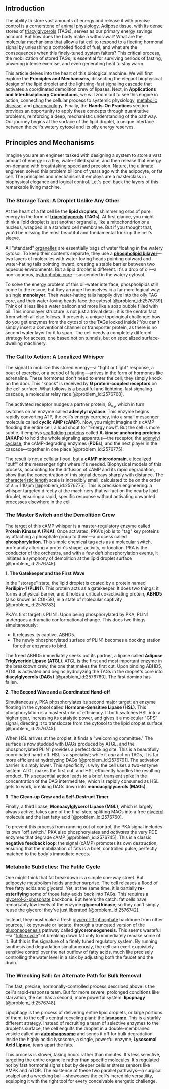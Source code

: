 ## Introduction
The ability to store vast amounts of energy and release it with precise control is a cornerstone of [animal physiology](@article_id:139987). Adipose tissue, with its dense stores of [triacylglycerols](@article_id:154865) (TAGs), serves as our primary energy savings account. But how does the body make a withdrawal? What are the molecular mechanisms that allow a fat cell to respond to a fleeting hormonal signal by unleashing a controlled flood of fuel, and what are the consequences when this finely-tuned system falters? This critical process, the mobilization of stored TAGs, is essential for surviving periods of fasting, powering intense exercise, and even generating heat to stay warm.

This article delves into the heart of this biological machine. We will first explore the **Principles and Mechanisms**, dissecting the elegant biophysical design of the lipid droplet and the lightning-fast signaling cascade that activates a coordinated demolition crew of lipases. Next, in **Applications and Interdisciplinary Connections**, we will zoom out to see this engine in action, connecting the cellular process to systemic physiology, [metabolic disease](@article_id:163793), and [pharmacology](@article_id:141917). Finally, the **Hands-On Practices** section provides an opportunity to apply these concepts through quantitative problems, reinforcing a deep, mechanistic understanding of the pathway. Our journey begins at the surface of the lipid droplet, a unique interface between the cell's watery cytosol and its oily energy reserves.

## Principles and Mechanisms

Imagine you are an engineer tasked with designing a system to store a vast amount of energy in a tiny, water-filled space, and then release that energy on-demand with breathtaking speed and precision. Nature, the ultimate engineer, solved this problem billions of years ago with the adipocyte, or fat cell. The principles and mechanisms it employs are a masterclass in biophysical elegance and logical control. Let's peel back the layers of this remarkable living machine.

### The Storage Tank: A Droplet Unlike Any Other

At the heart of a fat cell lie the **lipid droplets**, shimmering orbs of pure energy in the form of **[triacylglycerols](@article_id:154865) (TAGs)**. At first glance, you might think a lipid droplet is just another organelle, like a mitochondrion or a nucleus, wrapped in a standard cell membrane. But if you thought that, you'd be missing the most beautiful and fundamental trick up the cell's sleeve.

All "standard" [organelles](@article_id:154076) are essentially bags of water floating in the watery cytosol. To keep their contents separate, they use a **[phospholipid bilayer](@article_id:140106)**—two layers of molecules with water-loving heads pointing outward and water-hating tails pointing inward, creating a stable barrier between two aqueous environments. But a lipid droplet is different. It's a drop of oil—a non-aqueous, [hydrophobic core](@article_id:193212)—suspended in the watery cytosol.

To solve the energy problem of this oil-water interface, phospholipids still come to the rescue, but they arrange themselves in a far more logical way: a single **monolayer**. Their water-hating tails happily dive into the oily TAG core, and their water-loving heads face the cytosol [@problem_id:2576739]. Think of it less like a water balloon and more like a soap bubble filled with oil. This monolayer structure is not just a trivial detail; it is the central fact from which all else follows. It presents a unique topological challenge: how do you get enzymes from the cytosol to the TAGs locked inside? You can't simply insert a conventional channel or transporter protein, as there is no second water layer for it to span. The cell needs a completely different strategy for access, one based not on tunnels, but on specialized surface-dwelling machinery.

### The Call to Action: A Localized Whisper

The signal to mobilize this stored energy—a "fight or flight" response, a bout of exercise, or a period of fasting—arrives in the form of hormones like adrenaline. These hormones don't need to enter the cell; they simply knock on the door. This "knock" is received by **G protein-coupled receptors** on the cell surface. What follows is a beautiful and lightning-fast signaling cascade, a molecular relay race [@problem_id:2576768].

The activated receptor nudges a partner protein, $G_{\alpha_s}$, which in turn switches on an enzyme called **adenylyl cyclase**. This enzyme begins rapidly converting ATP, the cell's energy currency, into a small messenger molecule called **cyclic AMP (cAMP)**. Now, you might imagine this cAMP flooding the entire cell, a loud shout for "Energy now!". But the cell is more subtle. It employs [scaffolding proteins](@article_id:169360) called **A-kinase anchoring proteins (AKAPs)** to hold the whole signaling apparatus—the receptor, the [adenylyl cyclase](@article_id:145646), the cAMP-degrading enzymes (**PDEs**), and the next player in the cascade—together in one place [@problem_id:2576775].

The result is not a cellular flood, but a **cAMP microdomain**, a localized "puff" of the messenger right where it's needed. Biophysical models of this process, accounting for the diffusion of cAMP and its rapid degradation, show that the concentration of this signal decays sharply with distance. The [characteristic length](@article_id:265363) scale is incredibly small, calculated to be on the order of $\lambda \approx 1.10 \, \mu\mathrm{m}$ [@problem_id:2576775]. This is precision engineering: a whisper targeted directly at the machinery that will act on the nearby lipid droplet, ensuring a rapid, specific response without activating unwanted processes elsewhere in the cell.

### The Master Switch and the Demolition Crew

The target of this cAMP whisper is a master-regulatory enzyme called **Protein Kinase A (PKA)**. Once activated, PKA's job is to "tag" key proteins by attaching a phosphate group to them—a process called **phosphorylation**. This simple chemical tag acts as a molecular switch, profoundly altering a protein's shape, activity, or location. PKA is the conductor of the orchestra, and with a few deft phosphorylation events, it initiates a symphony of demolition at the lipid droplet surface [@problem_id:2576745].

**1. The Gatekeeper and the First Wave**

In the "storage" state, the lipid droplet is coated by a protein named **Perilipin-1 (PLIN1)**. This protein acts as a gatekeeper. It does two things: it forms a physical barrier, and it holds a critical co-activating protein, **ABHD5** (also known as CGI-58), in a state of molecular captivity [@problem_id:2576783].

PKA's first target is PLIN1. Upon being phosphorylated by PKA, PLIN1 undergoes a dramatic conformational change. This does two things simultaneously:
*   It releases its captive, ABHD5.
*   The newly phosphorylated surface of PLIN1 becomes a docking station for other enzymes to bind.

The freed ABHD5 immediately seeks out its partner, a lipase called **Adipose Triglyceride Lipase (ATGL)**. ATGL is the first and most important enzyme in the breakdown crew, the one that makes the first cut. Upon binding ABHD5, ATGL is activated and begins hydrolyzing the TAGs in the droplet's core into **diacylglycerols (DAGs)** [@problem_id:2576760]. The first domino has fallen.

**2. The Second Wave and a Coordinated Hand-off**

Simultaneously, PKA phosphorylates its second major target: an enzyme floating in the cytosol called **Hormone-Sensitive Lipase (HSL)**. This phosphorylation is a masterstroke of efficiency. It both switches HSL into a higher gear, increasing its catalytic power, and gives it a molecular "GPS" signal, directing it to translocate from the cytosol to the lipid droplet surface [@problem_id:2576745].

When HSL arrives at the droplet, it finds a "welcoming committee." The surface is now studded with DAGs produced by ATGL, and the phosphorylated PLIN1 provides a perfect docking site. This is a beautifully coordinated hand-off. HSL is a specialist; while it *can* act on TAGs, it is far more efficient at hydrolyzing DAGs [@problem_id:2576791]. The activation barrier is simply lower. This specificity is why the cell uses a two-enzyme system: ATGL makes the first cut, and HSL efficiently handles the resulting product. This sequential action leads to a brief, transient spike in the concentration of the DAG intermediate, which is rapidly consumed as HSL gets to work, breaking DAGs down into **monoacylglycerols (MAGs)**.

**3. The Clean-up Crew and a Self-Destruct Timer**

Finally, a third lipase, **Monoacylglycerol Lipase (MGL)**, which is largely always active, takes care of the final step, splitting MAGs into a free [glycerol](@article_id:168524) molecule and the last fatty acid [@problem_id:2576760].

To prevent this process from running out of control, the PKA signal includes its own "off switch." PKA also phosphorylates and *activates* the very PDE enzymes that degrade cAMP [@problem_id:2576745]. This is a classic **negative feedback loop**: the signal (cAMP) promotes its own destruction, ensuring that the mobilization of fats is a brief, controlled pulse, perfectly matched to the body's immediate needs.

### Metabolic Subtleties: The Futile Cycle

One might think that fat breakdown is a simple one-way street. But adipocyte metabolism holds another surprise. The cell releases a flood of free fatty acids and glycerol. Yet, at the same time, it is partially **re-esterifying** some of those fatty acids back into TAGs. This requires a [glycerol-3-phosphate](@article_id:164906) backbone. But here's the catch: fat cells have remarkably low levels of the enzyme **glycerol kinase**, so they can't simply reuse the glycerol they've just liberated [@problem_id:2576742].

Instead, they must make a fresh [glycerol-3-phosphate](@article_id:164906) backbone from other sources, like pyruvate or lactate, through a truncated version of the [gluconeogenesis](@article_id:155122) pathway called **glyceroneogenesis**. This seems wasteful—a "[futile cycle](@article_id:164539)" of breaking down fat only to immediately remake some of it. But this is the signature of a finely tuned regulatory system. By running synthesis and degradation simultaneously, the cell can exert exquisitely sensitive control over the net outflow of fatty acids, much like precisely controlling the water level in a sink by adjusting both the faucet and the drain.

### The Wrecking Ball: An Alternate Path for Bulk Removal

The fast, precise, hormonally-controlled process described above is the cell's rapid-response team. But for more severe, prolonged conditions like starvation, the cell has a second, more powerful system: **lipophagy** [@problem_id:2576748].

Lipophagy is the process of delivering entire lipid droplets, or large portions of them, to the cell's central recycling plant: the **[lysosome](@article_id:174405)**. This is a starkly different strategy. Instead of recruiting a team of selective enzymes to the droplet's surface, the cell engulfs the droplet in a double-membraned vesicle called an **[autophagosome](@article_id:169765)** and sends it off for bulk degradation. Inside the highly acidic lysosome, a single, powerful enzyme, **Lysosomal Acid Lipase**, tears apart the fats.

This process is slower, taking hours rather than minutes. It's less selective, targeting the entire organelle rather than specific molecules. It's regulated not by fast hormonal signals but by deeper cellular stress sensors like AMPK and mTOR. The existence of these two parallel pathways—a surgical scalpel and a wrecking ball—showcases the cell's incredible versatility, equipping it with the right tool for every conceivable energetic challenge.
